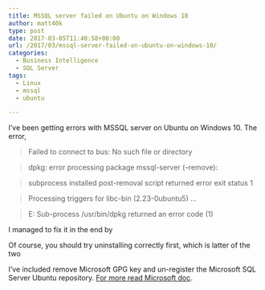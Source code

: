 ```yaml
---
title: MSSQL server failed on Ubuntu on Windows 10
author: matt40k
type: post
date: 2017-03-05T11:40:58+00:00
url: /2017/03/mssql-server-failed-on-ubuntu-on-windows-10/
categories:
  - Business Intelligence
  - SQL Server
tags:
  - Linux
  - mssql
  - ubuntu

---
```

I&#8217;ve been getting errors with MSSQL server on Ubuntu on Windows 10. The error,

> Failed to connect to bus: No such file or directory
  
> dpkg: error processing package mssql-server (&#8211;remove):
  
> subprocess installed post-removal script returned error exit status 1
  
> Processing triggers for libc-bin (2.23-0ubuntu5) &#8230;
  
> E: Sub-process /usr/bin/dpkg returned an error code (1)

I managed to fix it in the end by

<div class="gist-oembed" data-gist="matt40k/a379d24a73974e2a8cd2921e29eeaa96.json">
</div>

Of course, you should try uninstalling correctly first, which is latter of the two

I&#8217;ve included remove Microsoft GPG key and un-register the Microsoft SQL Server Ubuntu repository. <a href="https://docs.microsoft.com/en-us/sql/linux/sql-server-linux-setup-ubuntu" target="_blank" rel="nofollow">For more read Microsoft doc</a>.
